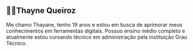 ## 👩‍💻Thayne Queiroz
Me chamo Thayane, tenho 19 anos e estou em busca de aprimorar meus conhecimentos em ferramentas digitais.
Possuo ensino médio completo e atualmente estou cursando técnico em administração pela instituição Grau Técnico.

 <a href="https://br.linkedin.com/in/thayane-queiroz-b204b620a/" width="32px" alt="LinkedIn" title="LinkedIn" src="https://i.imgur.com/yRpa1dQ.png"/></a>
  &#8287;&#8287;&#8287;&#8287;&#8287;
